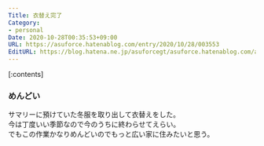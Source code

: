 ```yaml
---
Title: 衣替え完了
Category:
- personal
Date: 2020-10-28T00:35:53+09:00
URL: https://asuforce.hatenablog.com/entry/2020/10/28/003553
EditURL: https://blog.hatena.ne.jp/asuforcegt/asuforce.hatenablog.com/atom/entry/26006613645968783
---
```


[:contents]

###  めんどい

サマリーに預けていた冬服を取り出して衣替えをした。  
今は丁度いい季節なので今のうちに終わらせてえらい。  
でもこの作業かなりめんどいのでもっと広い家に住みたいと思う。


